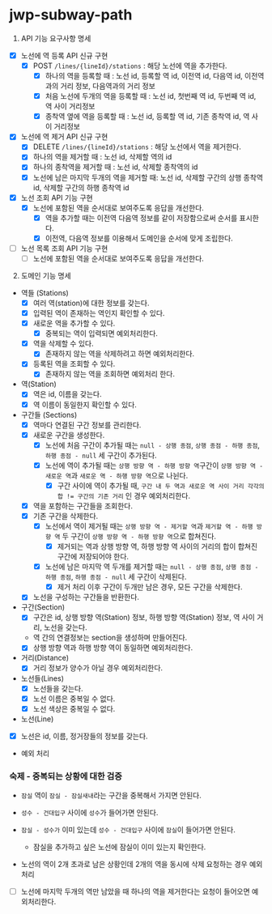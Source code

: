 # jwp-subway-path

1. API 기능 요구사항 명세
- [x] 노선에 역 등록 API 신규 구현
  - [x] POST `/lines/{lineId}/stations` : 해당 노선에 역을 추가한다.
    - [x] 하나의 역을 등록할 때 : 노선 id, 등록할 역 id, 이전역 id, 다음역 id, 이전역과의 거리 정보, 다음역과의 거리 정보
    - [x] 처음 노선에 두개의 역을 등록할 때 : 노선 id, 첫번째 역 id, 두번째 역 id, 역 사이 거리정보
    - [x] 종착역 옆에 역을 등록할 때 : 노선 id, 등록할 역 id, 기존 종착역 id, 역 사이 거리정보
- [x] 노선에 역 제거 API 신규 구현
  - [x]  DELETE `/lines/{lineId}/stations` : 해당 노선에서 역을 제거한다.
    - [x] 하나의 역을 제거할 때 : 노선 id, 삭제할 역의 id
    - [x] 하나의 종착역을 제거할 때 : 노선 id, 삭제할 종착역의 id
    - [x] 노선에 남은 마지막 두개의 역을 제거할 때: 노선 id, 삭제할 구간의 상행 종착역 id, 삭제할 구간의 하행 종착역 id
- [x] 노선 조회 API 기능 구현
  - [x] 노선에 포함된 역을 순서대로 보여주도록 응답을 개선한다.
    - [x] 역을 추가할 때는 이전역 다음역 정보를 같이 저장함으로써 순서를 표시한다.
    - [x] 이전역, 다음역 정보를 이용해서 도메인을 순서에 맞게 조립한다.
- [ ] 노선 목록 조회 API 기능 구현
  - [ ] 노선에 포함된 역을 순서대로 보여주도록 응답을 개선한다.

2. 도메인 기능 명세

- 역들 (Stations)
  - [x] 여러 역(station)에 대한 정보를 갖는다.
  - [x] 입력된 역이 존재하는 역인지 확인할 수 있다.
  - [x] 새로운 역을 추가할 수 있다.
    - [x] 중복되는 역이 입력되면 예외처리한다.
  - [x] 역을 삭제할 수 있다.
    - [x] 존재하지 않는 역을 삭제하려고 하면 예외처리한다.
  - [x] 등록된 역을 조회할 수 있다.
    - [x] 존재하지 않는 역을 조회하면 예외처리 한다.

- 역(Station)
  - [x] 역은 id, 이름을 갖는다.
  - [x] 역 이름이 동일한지 확인할 수 있다.

- 구간들 (Sections)
  - [x] 역마다 연결된 구간 정보를 관리한다.
  - [x] 새로운 구간을 생성한다.
    - [x] 노선에 처음 구간이 추가될 때는 `null - 상행 종점`, `상행 종점 - 하행 종점`, `하행 종점 - null` 세 구간이 추가된다.
    - [x] 노선에 역이 추가될 때는 `상행 방향 역 - 하행 방향 역`구간이 `상행 방향 역 - 새로운 역`과 `새로운 역 - 하행 방향 역`으로 나뉜다.
      - [x] 구간 사이에 역이 추가될 때, `구간 내 두 역과 새로운 역 사이 거리 각각의 합 != 구간의 기존 거리` 인 경우 예외처리한다.
  - [x] 역을 포함하는 구간들을 조회한다.
  - [x] 기존 구간을 삭제한다.
    - [x] 노선에서 역이 제거될 때는 `상행 방향 역 - 제거할 역`과 `제거할 역 - 하행 방향 역` 두 구간이 `상행 방향 역 - 하행 방향 역`으로 합쳐진다.
      - [x] 제거되는 역과 상행 방향 역, 하행 방향 역 사이의 거리의 합이 합쳐진 구간에 저장되어야 한다.
    - [x] 노선에 남은 마지막 역 두개를 제거할 때는 `null - 상행 종점`, `상행 종점 - 하행 종점`, `하행 종점 - null` 세 구간이 삭제된다.
      - [x] 제거 처리 이후 구간이 두개만 남은 경우, 모든 구간을 삭제한다.
  - [x] 노선을 구성하는 구간들을 반환한다.

- 구간(Section)
  - [x] 구간은 id, 상행 방향 역(Station) 정보, 하행 방향 역(Station) 정보, 역 사이 거리, 노선을 갖는다.
  - 역 간의 연결정보는 section을 생성하며 만들어진다.
  - [x] 상행 방향 역과 하행 방향 역이 동일하면 예외처리한다.

- 거리(Distance)
  - [x] 거리 정보가 양수가 아닐 경우 예외처리한다.

- 노선들(Lines)
  - [x] 노선들을 갖는다.
  - [x] 노선 이름은 중복일 수 없다.
  - [x] 노선 색상은 중복일 수 없다.

- 노선(Line)
 - [x] 노선은 id, 이름, 정거장들의 정보를 갖는다.

- 예외 처리
  




### 숙제 - 중복되는 상황에 대한 검증
- `잠실` 역이 `잠실 - 잠실새내`라는 구간을 중복해서 가지면 안된다.
- `성수 - 건대입구` 사이에 `성수`가 들어가면 안된다.
- `잠실 - 성수가` 이미 있는데  `성수 - 건대입구` 사이에 `잠실`이 들어가면 안된다.
  - 잠실을 추가하고 싶은 노선에 잠실이 이미 있는지 확인한다.

- 노선의 역이 2개 초과로 남은 상황인데 2개의 역을 동시에 삭제 요청하는 경우 예외처리 
- [ ] 노선에 마지막 두개의 역만 남았을 때 하나의 역을 제거한다는 요청이 들어오면 예외처리한다.

